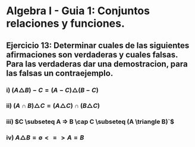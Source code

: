 # Algebra I - Guia 1: Conjuntos relaciones y funciones.


## Ejercicio 13: Determinar cuales de las siguientes afirmaciones son verdaderas y cuales falsas. Para las verdaderas dar una demostracion, para las falsas un contraejemplo.


### i) $(A \triangle B) - C = (A-C)\triangle(B-C)$

### ii) $(A \cap B)\triangle C = (A \triangle C) \cap (B \triangle C)$

### iii) $C \subseteq A  => B \cap C \subseteq (A \triangle B)`$

### iv) $A \triangle B = \emptyset <=> A = B$
